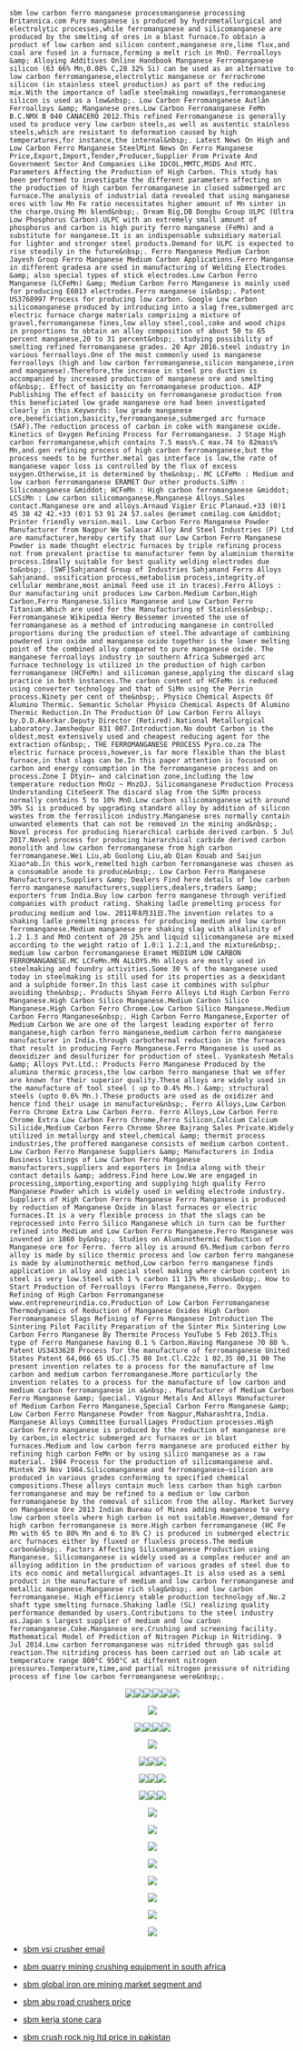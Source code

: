 
```
sbm low carbon ferro manganese processmanganese processing Britannica.com Pure manganese is produced by hydrometallurgical and electrolytic processes,while ferromanganese and silicomanganese are produced by the smelting of ores in a blast furnace.To obtain a product of low carbon and silicon content,manganese ore,lime flux,and coal are fused in a furnace,forming a melt rich in MnO. Ferroalloys &amp; Alloying Additives Online Handbook Manganese Ferromanganese silicon (63 66% Mn,0.08% C,28 32% Si) can be used as an alternative to low carbon ferromanganese,electrolytic manganese or ferrochrome silicon (in stainless steel production) as part of the reducing mix.With the importance of ladle steelmaking nowadays,ferromanganese silicon is used as a low&nbsp;. Low Carbon Ferromanganese Autlán Ferroalloys &amp; Manganese ores.Low Carbon Ferromanganese FeMn B.C.NMX B 040 CANACERO 2012.This refined Ferromanganese is generally used to produce very low carbon steels,as well as austentic stainless steels,which are resistant to deformation caused by high temperatures,for instance,the internal&nbsp;. Latest News On High and Low Carbon Ferro Manganese SteelMint News On Ferro Manganese Price,Export,Import,Tender,Producer,Supplier From Private And Government Sector And Companies Like IDCOL,MMTC,MSDS And MTC. Parameters Affecting the Production of High Carbon. This study has been performed to investigate the different parameters affecting on the production of high carbon ferromanganese in closed submerged arc furnace.The analysis of industrial data revealed that using manganese ores with low Mn Fe ratio necessitates higher amount of Mn sinter in the charge.Using Mn blend&nbsp;. Dream Big,DB Dongbu Group ULPC (Ultra Low Phosphorus Carbon).ULPC with an extremely small amount of phosphorus and carbon is high purity ferro manganese (FeMn) and a substitute for manganese.It is an indispensable subsidiary material for lighter and stronger steel products.Demand for ULPC is expected to rise steadily in the future&nbsp;. Ferro Manganese Medium Carbon Jayesh Group Ferro Manganese Medium Carbon Applications.Ferro Manganse in different gradesa are used in manufacturing of Welding Electrodes &amp; also special types of stick electrodes.Low Carbon Ferro Manganese (LCFeMn) &amp; Medium Carbon Ferro Manganese is mainly used for producing E6013 electrodes.Ferro manganese is&nbsp;. Patent US3768997 Process for producing low carbon. Google Low carbon silicomanganese produced by introducing into a slag free,submerged arc electric furnace charge materials comprising a mixture of gravel,ferromanganese fines,low alloy steel,coal,coke and wood chips in proportions to obtain an alloy composition of about 50 to 65 percent manganese,20 to 31 percent&nbsp;. studying possibility of smelting refined ferromanganese grades. 20 Apr 2016.steel industry in various ferroalloys.One of the most commonly used is manganese ferroalloys (high and low carbon ferromanganese,silicon manganese,iron and manganese).Therefore,the increase in steel pro duction is accompanied by increased production of manganese ore and smelting of&nbsp;. Effect of basicity on ferromanganese production. AIP Publishing The effect of basicity on ferromanganese production from this beneficiated low grade manganese ore had been investigated clearly in this.Keywords: low grade manganese ore,beneficiation,basicity,ferromanganese,submerged arc furnace (SAF).The reduction process of carbon in coke with manganese oxide. Kinetics of Oxygen Refining Process for Ferromanganese. J Stage High carbon ferromanganese,which contains 7.5 mass%.C max.74 to 82mass% Mn,and.gen refining process of high carbon ferromanganese,but the process needs to be further.metal gas interface is low,the rate of manganese vapor loss is controlled by the flux of excess oxygen.Otherwise,it is determined by the&nbsp;. MC LCFeMn : Medium and low carbon ferromanganese ERAMET Our other products.SiMn : Silicomanganese &middot; HCFeMn : High carbon ferromanganese &middot; LCSiMn : Low carbon silicomanganese.Manganese Alloys.Sales contact.Manganese ore and alloys.Arnaud Vigier Eric Planaud.+33 (0)1 45 38 42 42.+33 (0)1 53 91 24 57.sales @eramet comilog.com &middot; Printer friendly version.mail. Low Carbon Ferro Manganese Powder Manufacturer from Nagpur We Salasar Alloy And Steel Industries (P) Ltd are manufacturer,hereby certify that our Low Carbon Ferro Manganese Powder is made thought electric furnaces by triple refining process not from prevalent practise to manufacturer femn by aluminium thermite process.Ideally suitable for best quality welding electrodes due to&nbsp;. ‎[SWF]‎Sahjanand Group of Industries Sahjanand Ferro Alloys Sahjanand. ossification process,metabolism process,integrity.of cellular membrane,most animal feed use it in traces).Ferro Alloys : Our manufacturing unit produces Low Carbon.Medium Carbon,High Carbon,Ferro Manganese.Silico Manganese and Low Carbon Ferro Titanium.Which are used for the Manufacturing of Stainless&nbsp;. Ferromanganese Wikipedia Henry Bessemer invented the use of ferromanganese as a method of introducing manganese in controlled proportions during the production of steel.The advantage of combining powdered iron oxide and manganese oxide together is the lower melting point of the combined alloy compared to pure manganese oxide. The manganese ferroalloys industry in southern Africa Submerged arc furnace technology is utilized in the production of high carbon ferromanganese (HCFeMn) and silicoman ganese,applying the discard slag practice in both instances.The carbon content of HCFeMn is reduced using converter technology and that of SiMn using the Perrin process.Ninety per cent of the&nbsp;. Physico Chemical Aspects Of Alumino Thermic. Semantic Scholar Physico Chemical Aspects Of Alumino Thermic Reduction.In The Production Of Low Carbon Ferro Alloys by.D.D.Akerkar.Deputy Director (Retired).National Metallurgical Laboratory.Jamshedpur 831 007.Introduction.No doubt Carbon is the oldest,most extensively used and cheapest reducing agent for the extraction of&nbsp;. THE FERROMANGANESE PROCESS Pyro.co.za The electric furnace process,however,is far more flexible than the blast furnace,in that slags can be.In this paper attention is focused on carbon and energy consumption in the ferromanganese process and on process.Zone I Dtyin~ and calcination zone,including the low temperature reduction MnOz ~ MnzOJ. Silicomanganese Production Process Understanding CiteSeerX The discard slag from the SiMn process normally contains 5 to 10% MnO.Low carbon silicomanganese with around 30% Si is produced by upgrading standard alloy by addition of silicon wastes from the ferrosilicon industry.Manganese ores normally contain unwanted elements that can not be removed in the mining and&nbsp;. Novel process for producing hierarchical carbide derived carbon. 5 Jul 2017.Novel process for producing hierarchical carbide derived carbon monolith and low carbon ferromanganese from high carbon ferromanganese.Wei Liu,ab Guolong Liu,ab Qian Kouab and Saijun Xiao*ab.In this work,remelted high carbon ferromanganese was chosen as a consumable anode to produce&nbsp;. Low Carbon Ferro Manganese Manufacturers,Suppliers &amp; Dealers Find here details of low carbon ferro manganese manufacturers,suppliers,dealers,traders &amp; exporters from India.Buy low carbon ferro manganese through verified companies with product rating. Shaking ladle premelting process for producing medium and low. 2011年8月31日.The invention relates to a shaking ladle premelting process for producing medium and low carbon ferromanganese.Medium manganese pre shaking slag with alkalinity of 1.2 1.3 and MnO content of 20 25% and liquid silicomanganese are mixed according to the weight ratio of 1.0:1 1.2:1,and the mixture&nbsp;. medium low carbon ferromanganese Eramet MEDIUM LOW CARBON FERROMANGANESE.MC LCFeMn.MN ALLOYS.Mn alloys are mostly used in steelmaking and foundry activities.Some 30 % of the manganese used today in steelmaking is still used for its properties as a deoxidant and a sulphide former.In this last case it combines with sulphur avoiding the&nbsp;. Products Shyam Ferro Alloys Ltd High Carbon Ferro Manganese.High Carbon Silico Manganese.Medium Carbon Silico Manganese.High Carbon Ferro Chrome.Low Carbon Silico Manganese.Medium Carbon Ferro Manganese&nbsp;. High Carbon Ferro Manganese,Exporter of Medium Carbon We are one of the largest leading exporter of ferro manganese,high carbon ferro manganese,medium carbon ferro manganese manufacturer in India.through carbothermal reduction in the furnaces that result in producing Ferro Manganese.Ferro Manganese is used as deoxidizer and desulfurizer for production of steel. Vyankatesh Metals &amp; Alloys Pvt.Ltd.: Products Ferro Manganese Produced by the alumino thermic process,the low carbon ferro manganese that we offer are known for their superior quality.These alloys are widely used in the manufacture of tool steel ( up to 0.4% Mn.) &amp; structural steels (upto 0.6% Mn.).These products are used as de oxidizer and hence find their usage in manufacture&nbsp;. Ferro Alloys,Low Carbon Ferro Chrome Extra Low Carbon Ferro. Ferro Alloys,Low Carbon Ferro Chrome Extra Low Carbon Ferro Chrome,Ferro Silicon,Calcium Calcium Silicide,Medium Carbon Ferro Chrome Shree Bajrang Sales Private.Widely utilized in metallurgy and steel,chemical &amp; thermit process industries,the proffered manganese consists of medium carbon content. Low Carbon Ferro Manganese Suppliers &amp; Manufacturers in India Business listings of Low Carbon Ferro Manganese manufacturers,suppliers and exporters in India along with their contact details &amp; address.Find here Low.We are engaged in processing,importing,exporting and supplying high quality Ferro Manganese Powder which is widely used in welding electrode industry. Suppliers of High Carbon Ferro Manganese Ferro Manganese is produced by reduction of Manganese Oxide in blast furnaces or electric furnaces.It is a very flexible process in that the slags can be reprocessed into Ferro Silico Manganese which in turn can be further refined into Medium and Low Carbon Ferro Manganese.Ferro Manganese was invented in 1860 by&nbsp;. Studies on Aluminothermic Reduction of Manganese ore for Ferro. ferro alloy is around 6%.Medium carbon ferro alloy is made by silico thermic process and low carbon ferro manganese is made by aluminothermic method,Low carbon ferro manganese finds application in alloy and special steel making where carbon content in steel is very low.Steel with 1 % carbon 11 13% Mn shows&nbsp;. How to Start Production of Ferroalloys (Ferro Manganese,Ferro. Oxygen Refining of High Carbon Ferromanganese www.entrepreneurindia.co.Production of Low Carbon Ferromanganese Thermodynamics of Reduction of Manganese Oxides High Carbon Ferromanganese Slags Refining of Ferro Manganese Introduction The Sintering Pilot Facility Preparation of the Sinter Mix Sintering Low Carbon Ferro Manganese By Thermite Process YouTube 5 Feb 2013.This type of Ferro Manganese having 0.1 % Carbon.Having Manganese 70 80 %. Patent US3433628 Process for the manufacture of ferromanganese United States Patent 64,066 65 US.C].75 80 Int.Cl.C22c 1 02,35 00,31 00 The present invention relates to a process for the manufacture of low carbon and medium carbon ferromanganese.More particularly the invention relates to a process for the manufacture of low carbon and medium carbon ferromanganese in a&nbsp;. Manufacturer of Medium Carbon Ferro Manganese &amp; Special. Vigour Metals And Alloys Manufacturer of Medium Carbon Ferro Manganese,Special Carbon Ferro Manganese &amp; Low Carbon Ferro Manganese Powder from Nagpur,Maharashtra,India. Manganese Alloys Committee Euroalliages Production processes.High carbon ferro manganese is produced by the reduction of manganese ore by carbon,in electric submerged arc furnaces or in blast furnaces.Medium and low carbon ferro manganese are produced either by refining high carbon FeMn or by using silico manganese as a raw material. 1984 Process for the production of silicomanganese and. Mintek 29 Nov 1984.Silicomanganese and ferromanganese—silicon are produced in various grades conforming to specified chemical compositions.These alloys contain much less carbon than high carbon ferromanganese and may be refined to a medium or low carbon ferromanganese by the removal of silicon from the alloy. Market Survey on Manganese Ore 2013 Indian Bureau of Mines adding manganese to very low carbon steels where high carbon is not suitable.However,demand for high carbon ferromanganese is more.High carbon ferromanganese (HC Fe Mn with 65 to 80% Mn and 6 to 8% C) is produced in submerged electric arc furnaces either by fluxed or fluxless process.The medium carbon&nbsp;. Factors Affecting Silicomanganese Production using Manganese. Silicomanganese is widely used as a complex reducer and an alloying addition in the production of various grades of steel due to its eco nomic and metallurgical advantages.It is also used as a semi product in the manufacture of medium and low carbon ferromanganese and metallic manganese.Manganese rich slag&nbsp;. and low carbon ferromanganese. High efficiency stable production technology of.No.2 shaft type smelting furnace.Shaking ladle (SL) realizing quality performance demanded by users.Contributions to the steel industry as.Japan s largest supplier of medium and low carbon ferromanganese.Coke.Manganese ore.Crushing and screening facility. Mathematical Model of Prediction of Nitrogen Pickup in Nitriding. 9 Jul 2014.Low carbon ferromanganese was nitrided through gas solid reaction.The nitriding process has been carried out on lab scale at temperature range 800°C 950°C at different nitrogen pressures.Temperature,time,and partial nitrogen pressure of nitriding process of fine low carbon ferromanganese were&nbsp;. 
```

<div align="center">
  
<a rel="nofollow" href="https://m.shibang-china.com?f=github&k=sbm+low+carbon+ferro+manganese+process"><img src="https://static.shibang-china.com/en/l.png"></a><img src="https://static.shibang-china.com/en/hw.png"><a rel="nofollow" href="https://m.shibang-china.com/product/?f=github&k=sbm+low+carbon+ferro+manganese+process"><img src="https://static.shibang-china.com/en/p.png"></a><a rel="nofollow" href="https://m.shibang-china.com/cases/?f=github&k=sbm+low+carbon+ferro+manganese+process"><img src="https://static.shibang-china.com/en/c.png"></a><a rel="nofollow" href="https://m.shibang-china.com/news/?f=github&k=sbm+low+carbon+ferro+manganese+process"><img src="https://static.shibang-china.com/en/n.png"></a><a rel="nofollow" href="https://m.shibang-china.com?f=github&k=sbm+low+carbon+ferro+manganese+process"><img src="https://static.shibang-china.com/en/m.png"></a>

<a rel="nofollow" href="https://m.shibang-china.com/product/?f=github&k=sbm+low+carbon+ferro+manganese+process"><img src="https://static.shibang-china.com/en/b.jpg"></a>
  
<a rel="nofollow" href="https://m.shibang-china.com/solution-aggregate.html?f=github&k=sbm+low+carbon+ferro+manganese+process"><img src="https://static.shibang-china.com/en/a.jpg"></a><a rel="nofollow" href="https://m.shibang-china.com/solution-mine.html?f=github&k=sbm+low+carbon+ferro+manganese+process"><img src="https://static.shibang-china.com/en/m.jpg"></a><a rel="nofollow" href="https://m.shibang-china.com/solution-mill.html?f=github&k=sbm+low+carbon+ferro+manganese+process"><img src="https://static.shibang-china.com/en/g.jpg"></a><a rel="nofollow" href="https://m.shibang-china.com/solution-epc.html?f=github&k=sbm+low+carbon+ferro+manganese+process"><img src="https://static.shibang-china.com/en/e.jpg"></a>

<a rel="nofollow" href="https://m.shibang-china.com/product/?f=github&k=sbm+low+carbon+ferro+manganese+process"><img src="https://static.shibang-china.com/en/a-p.png"></a>

<a rel="nofollow" href="https://m.shibang-china.com/product/crusher/c6x.html?f=github&k=sbm+low+carbon+ferro+manganese+process"><img src="https://static.shibang-china.com/en/j.jpg"></a><a rel="nofollow" href="https://m.shibang-china.com/product/crusher/ci5x.html?f=github&k=sbm+low+carbon+ferro+manganese+process"><img src="https://static.shibang-china.com/en/i.jpg"></a><a rel="nofollow" href="https://m.shibang-china.com/product/crusher/hst.html?f=github&k=sbm+low+carbon+ferro+manganese+process"><img src="https://static.shibang-china.com/en/c.jpg"></a>

<a rel="nofollow" href="https://m.shibang-china.com/product/mill/mtw.html?f=github&k=sbm+low+carbon+ferro+manganese+process"><img src="https://static.shibang-china.com/en/mtw.jpg"></a><a rel="nofollow" href="https://m.shibang-china.com/product/mill/scm.html?f=github&k=sbm+low+carbon+ferro+manganese+process"><img src="https://static.shibang-china.com/en/scm.jpg"></a><a rel="nofollow" href="https://m.shibang-china.com/product/mill/lm.html?f=github&k=sbm+low+carbon+ferro+manganese+process"><img src="https://static.shibang-china.com/en/lm.jpg"></a>

<a rel="nofollow" href="https://m.shibang-china.com/product/sand/vsi6x.html?f=github&k=sbm+low+carbon+ferro+manganese+process"><img src="https://static.shibang-china.com/en/6x.jpg"></a><a rel="nofollow" href="https://m.shibang-china.com/product/sand/vu.html?f=github&k=sbm+low+carbon+ferro+manganese+process"><img src="https://static.shibang-china.com/en/vu.jpg"></a><a rel="nofollow" href="https://m.shibang-china.com/product/mobile/klun.html?f=github&k=sbm+low+carbon+ferro+manganese+process"><img src="https://static.shibang-china.com/en/k.jpg"></a>

<a rel="nofollow" href="https://m.shibang-china.com/cases/?f=github&k=sbm+low+carbon+ferro+manganese+process"><img src="https://static.shibang-china.com/en/case.png"></a>

<a rel="nofollow" href="https://m.shibang-china.com/cases/aggregate/202.html?f=github&k=sbm+low+carbon+ferro+manganese+process"><img src="https://static.shibang-china.com/en/c-1.jpg"></a>

<a rel="nofollow" href="https://m.shibang-china.com/cases/aggregate/203.html?f=github&k=sbm+low+carbon+ferro+manganese+process"><img src="https://static.shibang-china.com/en/c-2.jpg"></a>

<a rel="nofollow" href="https://m.shibang-china.com/cases/mill/123.html?f=github&k=sbm+low+carbon+ferro+manganese+process"><img src="https://static.shibang-china.com/en/c-3.jpg"></a>

<a rel="nofollow" href="https://m.shibang-china.com/contact_us.html?f=github&k=sbm+low+carbon+ferro+manganese+process"><img src="https://static.shibang-china.com/en/contact.png"></a>

<a rel="nofollow" href="https://swt.shibang-china.com/?f=github&k=sbm+low+carbon+ferro+manganese+process"><img src="https://static.shibang-china.com/en/chat.png"></a>

<a rel="nofollow" href="https://whatsapp.shibangsoft.com/WhatsApp.php?f=github&k=sbm+low+carbon+ferro+manganese+process"><img src="https://static.shibang-china.com/en/whatsapp.png"></a>

<a rel="nofollow" href="https://m.shibang-china.com/?f=github&k=sbm+low+carbon+ferro+manganese+process"><img src="https://static.shibang-china.com/en/website.png"></a>

</div>


* [sbm vsi crusher email](sbm%20vsi%20crusher%20email.md)

* [sbm quarry mining crushing equipment in south africa](sbm%20quarry%20mining%20crushing%20equipment%20in%20south%20africa.md)

* [sbm global iron ore mining market segment and](sbm%20global%20iron%20ore%20mining%20market%20segment%20and.md)

* [sbm abu road crushers price](sbm%20abu%20road%20crushers%20price.md)

* [sbm kerja stone cara](sbm%20kerja%20stone%20cara.md)

* [sbm crush rock nig ltd price in pakistan](sbm%20crush%20rock%20nig%20ltd%20price%20in%20pakistan.md)